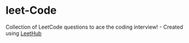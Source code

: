 # leet-Code
Collection of LeetCode questions to ace the coding interview! - Created using [LeetHub](https://github.com/QasimWani/LeetHub)
